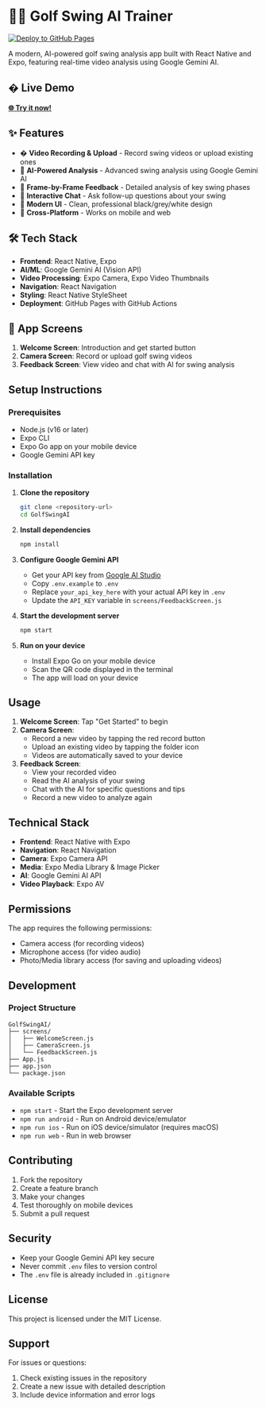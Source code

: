 # 🏌️‍♂️ Golf Swing AI Trainer

[![Deploy to GitHub Pages](https://github.com/yourusername/golf-swing-ai-trainer/actions/workflows/deploy.yml/badge.svg)](https://github.com/yourusername/golf-swing-ai-trainer/actions/workflows/deploy.yml)

A modern, AI-powered golf swing analysis app built with React Native and Expo, featuring real-time video analysis using Google Gemini AI.

## � Live Demo
**[🌐 Try it now!](https://yourusername.github.io/golf-swing-ai-trainer/)**

## ✨ Features

- � **Video Recording & Upload** - Record swing videos or upload existing ones
- 🤖 **AI-Powered Analysis** - Advanced swing analysis using Google Gemini AI
- 🎯 **Frame-by-Frame Feedback** - Detailed analysis of key swing phases
- 💬 **Interactive Chat** - Ask follow-up questions about your swing
- 🎨 **Modern UI** - Clean, professional black/grey/white design
- 📱 **Cross-Platform** - Works on mobile and web

## 🛠️ Tech Stack

- **Frontend**: React Native, Expo
- **AI/ML**: Google Gemini AI (Vision API)
- **Video Processing**: Expo Camera, Expo Video Thumbnails
- **Navigation**: React Navigation
- **Styling**: React Native StyleSheet
- **Deployment**: GitHub Pages with GitHub Actions

## 📱 App Screens

1. **Welcome Screen**: Introduction and get started button
2. **Camera Screen**: Record or upload golf swing videos
3. **Feedback Screen**: View video and chat with AI for swing analysis

## Setup Instructions

### Prerequisites

- Node.js (v16 or later)
- Expo CLI
- Expo Go app on your mobile device
- Google Gemini API key

### Installation

1. **Clone the repository**
   ```bash
   git clone <repository-url>
   cd GolfSwingAI
   ```

2. **Install dependencies**
   ```bash
   npm install
   ```

3. **Configure Google Gemini API**
   - Get your API key from [Google AI Studio](https://makersuite.google.com/app/apikey)
   - Copy `.env.example` to `.env`
   - Replace `your_api_key_here` with your actual API key in `.env`
   - Update the `API_KEY` variable in `screens/FeedbackScreen.js`

4. **Start the development server**
   ```bash
   npm start
   ```

5. **Run on your device**
   - Install Expo Go on your mobile device
   - Scan the QR code displayed in the terminal
   - The app will load on your device

## Usage

1. **Welcome Screen**: Tap "Get Started" to begin
2. **Camera Screen**: 
   - Record a new video by tapping the red record button
   - Upload an existing video by tapping the folder icon
   - Videos are automatically saved to your device
3. **Feedback Screen**:
   - View your recorded video
   - Read the AI analysis of your swing
   - Chat with the AI for specific questions and tips
   - Record a new video to analyze again

## Technical Stack

- **Frontend**: React Native with Expo
- **Navigation**: React Navigation
- **Camera**: Expo Camera API
- **Media**: Expo Media Library & Image Picker
- **AI**: Google Gemini AI API
- **Video Playback**: Expo AV

## Permissions

The app requires the following permissions:
- Camera access (for recording videos)
- Microphone access (for video audio)
- Photo/Media library access (for saving and uploading videos)

## Development

### Project Structure
```
GolfSwingAI/
├── screens/
│   ├── WelcomeScreen.js
│   ├── CameraScreen.js
│   └── FeedbackScreen.js
├── App.js
├── app.json
└── package.json
```

### Available Scripts

- `npm start` - Start the Expo development server
- `npm run android` - Run on Android device/emulator
- `npm run ios` - Run on iOS device/simulator (requires macOS)
- `npm run web` - Run in web browser

## Contributing

1. Fork the repository
2. Create a feature branch
3. Make your changes
4. Test thoroughly on mobile devices
5. Submit a pull request

## Security

- Keep your Google Gemini API key secure
- Never commit `.env` files to version control
- The `.env` file is already included in `.gitignore`

## License

This project is licensed under the MIT License.

## Support

For issues or questions:
1. Check existing issues in the repository
2. Create a new issue with detailed description
3. Include device information and error logs
